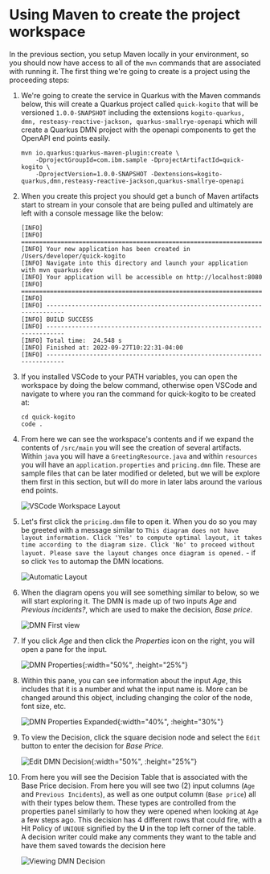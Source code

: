 # Using Maven to create the project workspace

In the previous section, you setup Maven locally in your environment, so you should now have access to all of the `mvn` commands that are associated with running it. The first thing we're going to create is a project using the proceeding steps:

1. We're going to create the service in Quarkus with the Maven commands below, this will create a Quarkus project called `quick-kogito` that will be versioned `1.0.0-SNAPSHOT` including the extensions `kogito-quarkus, dmn, resteasy-reactive-jackson, quarkus-smallrye-openapi` which will create a Quarkus DMN project with the openapi components to get the OpenAPI end points easily.

    ~~~ shell
    mvn io.quarkus:quarkus-maven-plugin:create \
        -DprojectGroupId=com.ibm.sample -DprojectArtifactId=quick-kogito \
        -DprojectVersion=1.0.0-SNAPSHOT -Dextensions=kogito-quarkus,dmn,resteasy-reactive-jackson,quarkus-smallrye-openapi
    ~~~

2. When you create this project you should get a bunch of Maven artifacts start to stream in your console that are being pulled and ultimately are left with a console message like the below:

    ~~~ console
    [INFO]
    [INFO] ========================================================================================
    [INFO] Your new application has been created in /Users/developer/quick-kogito
    [INFO] Navigate into this directory and launch your application with mvn quarkus:dev
    [INFO] Your application will be accessible on http://localhost:8080
    [INFO] ========================================================================================
    [INFO]
    [INFO] ------------------------------------------------------------------------
    [INFO] BUILD SUCCESS
    [INFO] ------------------------------------------------------------------------
    [INFO] Total time:  24.548 s
    [INFO] Finished at: 2022-09-27T10:22:31-04:00
    [INFO] ------------------------------------------------------------------------
    ~~~

3. If you installed VSCode to your PATH variables, you can open the workspace by doing the below command, otherwise open VSCode and navigate to where you ran the command for quick-kogito to be created at:

    ~~~ shell
    cd quick-kogito
    code .
    ~~~

4. From here we can see the workspace's contents and if we expand the contents of `/src/main` you will see the creation of several artifacts. Within `java` you will have a `GreetingResource.java` and within `resources` you will have an `application.properties` and `pricing.dmn` file. These are sample files that can be later modified or deleted, but we will be explore them first in this section, but will do more in later labs around the various end points.

    ![VSCode Workspace Layout](../images/business_automation/introduction/workspace-layout.png)

5. Let's first click the `pricing.dmn` file to open it. When you do so you may be greeted with a message similar to `This diagram does not have layout information. Click 'Yes' to compute optimal layout, it takes time according to the diagram size. Click 'No' to proceed without layuot. Please save the layout changes once diagram is opened.` - if so click `Yes` to automap the DMN locations.

    ![Automatic Layout](../images/business_automation/introduction/automatic-layout.png)

6. When the diagram opens you will see something similar to below, so we will start exploring it. The DMN is made up of two inputs *Age* and *Previous incidents?*, which are used to make the decision, *Base price*. 

    ![DMN First view](../images/business_automation/introduction/workspace-layout.png)

7. If you click *Age* and then click the *Properties* icon on the right, you will open a pane for the input.

    ![DMN Properties](../images/business_automation/introduction/properties-open.png){:width="50%", :height="25%"}

8. Within this pane, you can see information about the input *Age*, this includes that it is a number and what the input name is. More can be changed around this object, including changing the color of the node, font size, etc.

    ![DMN Properties Expanded](../images/business_automation/introduction/properties-expanded.png){:width="40%", :height="30%"}

9. To view the Decision, click the square decision node and select the `Edit` button to enter the decision for *Base Price*.

    ![Edit DMN Decision](../images/business_automation/introduction/open-decision.png){:width="50%", :height="25%"}

10. From here you will see the Decision Table that is associated with the Base Price decision. From here you will see two (2) input columns (`Age` and `Previous Incidents`), as well as one output column (`Base price`) all with their types below them. These types are controlled from the properties panel similarly to how they were opened when looking at `Age` a few steps ago. This decision has 4 different rows that could fire, with a Hit Policy of `UNIQUE` signified by the **U** in the top left corner of the table. A decision writer could make any comments they want to the table and have them saved towards the decision here

    ![Viewing DMN Decision](../images/business_automation/introduction/dt-stable.png)
